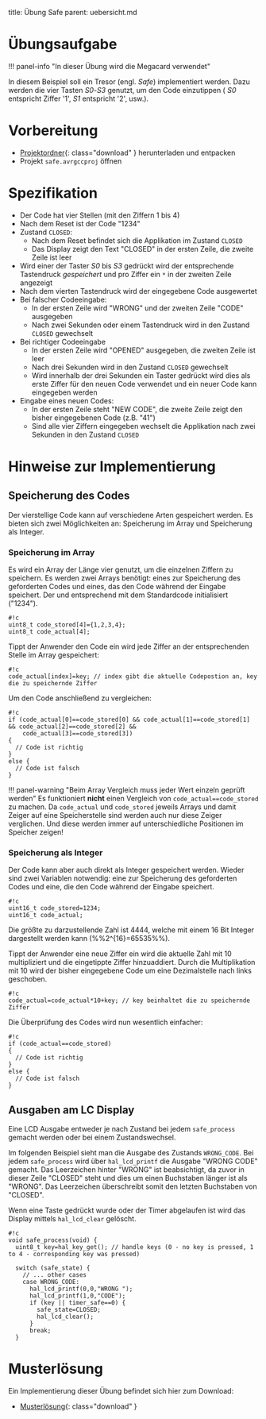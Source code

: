 title: Übung Safe
parent: uebersicht.md

# Übungsaufgabe

!!! panel-info "In dieser Übung wird die Megacard verwendet"

In diesem Beispiel soll ein Tresor (engl. *Safe*) implementiert werden. Dazu werden die vier Tasten *S0*-*S3* genutzt,
um den Code einzutippen ( *S0* entspricht Ziffer '1', *S1* entspricht '2', usw.).

# Vorbereitung 

* [Projektordner]({filename}embedded_uebung_safe.compress){: class="download" } herunterladen und entpacken
* Projekt `safe.avrgccproj` öffnen

# Spezifikation

* Der Code hat vier Stellen (mit den Ziffern 1 bis 4)
* Nach dem Reset ist der Code "1234"
* Zustand `CLOSED`:
    * Nach dem Reset befindet sich die Applikation im Zustand `CLOSED`
    * Das Display zeigt den Text "CLOSED" in der ersten Zeile, die zweite Zeile ist leer
* Wird einer der Taster *S0* bis *S3* gedrückt wird der entsprechende Tastendruck *gespeichert* und pro Ziffer ein `*` in der zweiten Zeile angezeigt
* Nach dem vierten Tastendruck wird der eingegebene Code ausgewertet
* Bei falscher Codeeingabe:
    * In der ersten Zeile wird "WRONG" und der zweiten Zeile "CODE" ausgegeben
    * Nach zwei Sekunden oder einem Tastendruck wird in den Zustand `CLOSED` gewechselt
* Bei richtiger Codeeingabe
    * In der ersten Zeile wird "OPENED" ausgegeben, die zweiten Zeile ist leer
    * Nach drei Sekunden wird in den Zustand `CLOSED` gewechselt
    * Wird innerhalb der drei Sekunden ein Taster gedrückt wird dies als erste Ziffer für den neuen Code verwendet und ein neuer Code kann eingegeben werden
* Eingabe eines neuen Codes:
    * In der ersten Zeile steht "NEW CODE", die zweite Zeile zeigt den bisher eingegebenen Code (z.B. "41")
    * Sind alle vier Ziffern eingegeben wechselt die Applikation nach zwei Sekunden in den Zustand `CLOSED`

# Hinweise zur Implementierung
## Speicherung des Codes
Der vierstellige Code kann auf verschiedene Arten gespeichert werden. Es bieten sich zwei Möglichkeiten an: Speicherung
im Array und Speicherung als Integer.

### Speicherung im Array
Es wird ein Array der Länge vier genutzt, um die einzelnen Ziffern zu speichern. Es werden zwei Arrays benötigt: eines
zur Speicherung des geforderten Codes und eines, das den Code während der Eingabe speichert. Der  und entsprechend mit
dem Standardcode initialisiert ("1234").

    #!c
    uint8_t code_stored[4]={1,2,3,4};
    uint8_t code_actual[4];

Tippt der Anwender den Code ein wird jede Ziffer an der entsprechenden Stelle im Array gespeichert:

    #!c
    code_actual[index]=key; // index gibt die aktuelle Codepostion an, key die zu speichernde Ziffer

Um den Code anschließend zu vergleichen:

    #!c
    if (code_actual[0]==code_stored[0] && code_actual[1]==code_stored[1] && code_actual[2]==code_stored[2] &&
        code_actual[3]==code_stored[3])
    {
      // Code ist richtig
    }
    else {
      // Code ist falsch
    }

!!! panel-warning "Beim Array Vergleich muss jeder Wert einzeln geprüft werden"
    Es funktioniert **nicht** einen Vergleich von `code_actual==code_stored` zu machen. Da `code_actual` und
    `code_stored` jeweils Arrays und damit Zeiger auf eine Speicherstelle sind werden auch nur diese Zeiger verglichen.
    Und diese werden immer auf unterschiedliche Positionen im Speicher zeigen!

### Speicherung als Integer
Der Code kann aber auch direkt als Integer gespeichert werden. Wieder sind zwei Variablen notwendig: eine zur Speicherung
des geforderten Codes und eine, die den Code während der Eingabe speichert.

    #!c
    uint16_t code_stored=1234;
    uint16_t code_actual;

Die größte zu darzustellende Zahl ist 4444, welche mit einem 16 Bit Integer dargestellt werden kann (%%2^{16}=65535%%).

Tippt der Anwender eine neue Ziffer ein wird die aktuelle Zahl mit 10 multipliziert und die eingetippte Ziffer
hinzuaddiert. Durch die Multiplikation mit 10 wird der bisher eingegebene Code um eine Dezimalstelle nach links geschoben.

    #!c
    code_actual=code_actual*10+key; // key beinhaltet die zu speichernde Ziffer

Die Überprüfung des Codes wird nun wesentlich einfacher:

    #!c
    if (code_actual==code_stored)
    {
      // Code ist richtig
    }
    else {
      // Code ist falsch
    }

## Ausgaben am LC Display
Eine LCD Ausgabe entweder je nach Zustand bei jedem `safe_process` gemacht werden oder bei einem Zustandswechsel.

Im folgenden Beispiel sieht man die Ausgabe des Zustands `WRONG_CODE`. Bei jedem `safe_process` wird über
`hal_lcd_printf` die Ausgabe "WRONG CODE" gemacht. Das Leerzeichen hinter "WRONG" ist beabsichtigt, da zuvor in dieser
Zeile "CLOSED" steht und dies um einen Buchstaben länger ist als "WRONG". Das Leerzeichen überschreibt somit den letzten
Buchstaben von "CLOSED".

Wenn eine Taste gedrückt wurde oder der Timer abgelaufen ist wird das Display mittels `hal_lcd_clear` gelöscht.

    #!c
    void safe_process(void) {
      uint8_t key=hal_key_get(); // handle keys (0 - no key is pressed, 1 to 4 - corresponding key was pressed)

      switch (safe_state) {
        // ... other cases
        case WRONG_CODE:
          hal_lcd_printf(0,0,"WRONG ");
          hal_lcd_printf(1,0,"CODE");
          if (key || timer_safe==0) {
            safe_state=CLOSED;
            hal_lcd_clear();
          }
          break;
      }


# Musterlösung
Ein Implementierung dieser Übung befindet sich hier zum Download:

* [Musterlösung]({filename}embedded_uebung_safe_loesung.compress){: class="download" }

